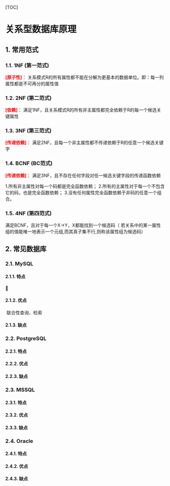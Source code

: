 [TOC]

# 关系型数据库原理
##  1. 常用范式
###  1.1. 1NF (第一范式)
<font color=red>**[原子性]**</font>： 关系模式R的所有属性都不能在分解为更基本的数据单位。即：每一列属性都是不可再分的属性值

###  1.2. 2NF (第二范式)
<font color=red>**[依赖]**</font>： 满足1NF，且关系模式R的所有非主属性都完全依赖于R的每一个候选关键属性

###  1.3. 3NF (第三范式)
<font color=red>**[传递依赖]**</font>： 满足2NF，且每一个非主属性都不传递依赖于R的任意一个候选关键字

###  1.4. BCNF (BC范式)
<font color=red>**[传递依赖]**</font>： 满足3NF，且不存在任何字段对任一候选关键字段的传递函数依赖

1.所有非主属性对每一个码都是完全函数依赖；
2.所有的主属性对于每一个不包含它的码，也是完全函数依赖；
3.没有任何属性完全函数依赖于非码的任意一个组合。

###  1.5. 4NF (第四范式)
满足BCNF，且对于每一个X->Y，X都能找到一个候选码（ 若关系中的某一属性组的值能唯一地表示一个元组,而其真子集不行,则称该属性组为候选码）

##  2. 常见数据库
###  2.1. MySQL
####  2.1.1. 特点

####  2.1.2. 优点
​	联合性查询、检索

####  2.1.3. 缺点

###  2.2. PostgreSQL
####  2.2.1. 特点

####  2.2.2. 优点

####  2.2.3. 缺点

###  2.3. MSSQL
####  2.3.1. 特点

####  2.3.2. 优点

####  2.3.3. 缺点

###  2.4. Oracle
####  2.4.1. 特点

####  2.4.2. 优点

####  2.4.3. 缺点